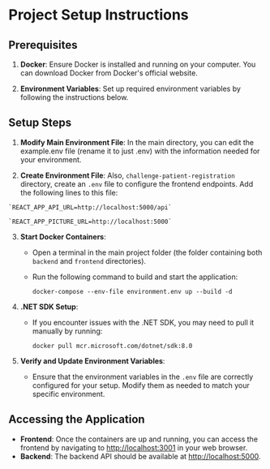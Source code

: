 Project Setup Instructions
==========================

Prerequisites
-------------

1.  **Docker**: Ensure Docker is installed and running on your computer. You can download Docker from Docker's official website.

2.  **Environment Variables**: Set up required environment variables by following the instructions below.

Setup Steps
-----------

1.  **Modify Main Environment File**: In the main directory, you can edit the example.env file (rename it to just .env) with the information needed for your environment.

2.   **Create Environment File**: Also, `challenge-patient-registration` directory, create an `.env` file to configure the frontend endpoints. Add the following lines to this file:

    `REACT_APP_API_URL=http://localhost:5000/api`
    
    `REACT_APP_PICTURE_URL=http://localhost:5000`

3.  **Start Docker Containers**:

    -   Open a terminal in the main project folder (the folder containing both `backend` and `frontend` directories).

    -   Run the following command to build and start the application:

        `docker-compose --env-file environment.env up --build -d`

4.  **.NET SDK Setup**:

    -   If you encounter issues with the .NET SDK, you may need to pull it manually by running:

        `docker pull mcr.microsoft.com/dotnet/sdk:8.0`

5.  **Verify and Update Environment Variables**:

    -   Ensure that the environment variables in the `.env` file are correctly configured for your setup. Modify them as needed to match your specific environment.

Accessing the Application
-------------------------

-   **Frontend**: Once the containers are up and running, you can access the frontend by navigating to <http://localhost:3001> in your web browser.
-   **Backend**: The backend API should be available at <http://localhost:5000>.
